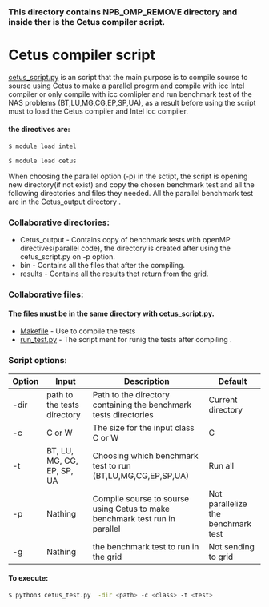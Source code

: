 ### This directory contains NPB_OMP_REMOVE directory and inside ther is the Cetus compiler script.

# Cetus compiler script
[cetus_script.py](https://github.com/yoelv92/cetus_project/blob/master/NPB_OMP_REMOVE/cetus_script.py)  is an script that the main purpose is to compile sourse to sourse using Cetus to make a parallel progrm and compile with icc Intel compiler or only compile with icc comlipler and run benchmark test of the NAS problems (BT,LU,MG,CG,EP,SP,UA), 
as a result before using the script must to load the Cetus compiler and Intel icc compiler.
#### the directives are:
```sh
$ module load intel

$ module load cetus
```
When choosing the parallel option (-p) in the sctipt, the script is opening new directory(if not exist) and copy the chosen benchmark test and all the following directories and files they needed. 
All the parallel benchmark test are in the Cetus_output directory .
### Collaborative directories:
* Cetus_output - Contains copy of benchmark tests with openMP directives(parallel code), the directory is created after using the cetus_script.py on -p option.
* bin - Contains all the files that after the compiling.
* results - Contains all the results thet return from the grid.

### Collaborative files:
#### The files must be in the same directory with cetus_script.py.
* [Makefile](https://github.com/yoelv92/cetus_project/blob/master/NPB_OMP_REMOVE/Makefile) - Use to compile the tests
* [run_test.py](https://github.com/yoelv92/cetus_project/blob/master/NPB_OMP_REMOVE/run_tests.py) - The script ment for runig the tests after compiling . 
### Script options: 
| Option | Input | Description | Default |
| ------ | ------ | ------ | ------ |
| -dir | path to the tests directory | Path to the directory containing the benchmark tests directories | Current directory |
| -c | C or W | The size for the input class C or W  | C |
| -t | BT, LU, MG, CG, EP, SP, UA  |Choosing which benchmark test to run (BT,LU,MG,CG,EP,SP,UA)  | Run all |
| -p | Nathing | Compile sourse to sourse using Cetus to make benchmark test run in parallel | Not parallelize the benchmark test |
| -g | Nathing | the benchmark test to run in the grid  | Not sending to grid |

#### To execute:
```sh
$ python3 cetus_test.py  -dir <path> -c <class> -t <test> 
```

